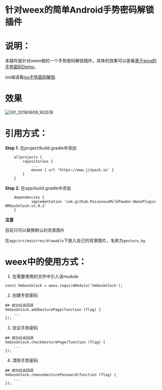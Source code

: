 # 针对weex的简单Android手势密码解锁插件


说明：
====================================
本插件是针对weex做的一个手势密码解锁插件，具体的效果可以查看[基于eros的手势密码Demo](https://github.com/shawn-tangsc/eros-gesture-demo)。

ios端请看[ios手势密码解锁](https://github.com/shawn-tangsc/WeexPlugin-HMGesUnlock).

效果
=======

![Gif_20180609_163518](gif/Gif_20180609_163518.gif)


引用方式：
====================================
**Step 1.** 在project/build.gradle中添加

```
	allprojects {
		repositories {
			...
			maven { url 'https://www.jitpack.io' }
		}
	}
```

**Step 2.** 在app/build.gradle中添加

```
	dependencies {
	        implementation 'com.github.PoisonousMilkPowder:WeexPlugin-HMGesUnlock:v1.0.2'
	}
```
__注意__

目前只可以替换默认的背景图片

在`app/src/main/res/drawable`下放入自己的背景图片，名称为`gesture_bg`

weex中的使用方式：
====================================


1. 在需要使用的文件中引入该mudule

	
```
const hmGesUnlock = weex.requireModule('hmGesUnlock');
```

2. 创建手势密码

	
```
## 成功后会回调
hmGesUnlock.addGesturePage(function (flag) {
    ...
});
```
	
3. 验证手势密码

	
```
## 成功后会回调
hmGesUnlock.checkGesturePage(function (flag) {
    ...
});
```
	
4. 清除手势密码

	
```
## 成功后会回调
hmGesUnlock.removeGesturePassword(function (flag) {
    ...
});
```

